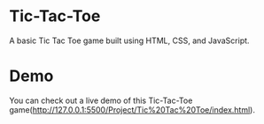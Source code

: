 # Tic-Tac-Toe
A basic Tic Tac Toe game built using HTML, CSS, and JavaScript.

# Demo
You can check out a live demo of this Tic-Tac-Toe game(http://127.0.0.1:5500/Project/Tic%20Tac%20Toe/index.html).
